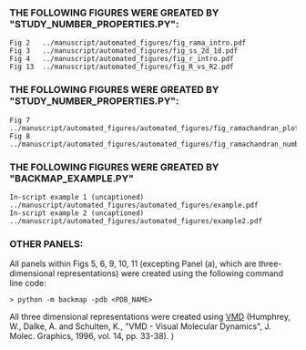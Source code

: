 ### THE FOLLOWING FIGURES WERE GREATED BY "STUDY_NUMBER_PROPERTIES.PY":

```
Fig 2	../manuscript/automated_figures/fig_rama_intro.pdf
Fig 3	../manuscript/automated_figures/fig_ss_2d_1d.pdf
Fig 4	../manuscript/automated_figures/fig_r_intro.pdf
Fig 13	../manuscript/automated_figures/fig_R_vs_R2.pdf
```

### THE FOLLOWING FIGURES WERE GREATED BY "STUDY_NUMBER_PROPERTIES.PY":

```
Fig 7	../manuscript/automated_figures/automated_figures/fig_ramachandran_plots_vs_numbers.pdf
Fig 8	../manuscript/automated_figures/automated_figures/fig_ramachandran_numbers_are_useful1.pdf
```


### THE FOLLOWING FIGURES WERE GREATED BY "BACKMAP_EXAMPLE.PY"

```
In-script example 1 (uncaptioned)	../manuscript/automated_figures/automated_figures/example.pdf
In-script example 2 (uncaptioned)	../manuscript/automated_figures/automated_figures/example2.pdf
```

### OTHER PANELS:

All panels within Figs 5, 6, 9, 10, 11 (excepting Panel (a), which are three-dimensional representations) were created using the following command line code:

```
> python -m backmap -pdb <PDB_NAME>
```

All three dimensional representations were created using [VMD](http://www.ks.uiuc.edu/Research/vmd/) (Humphrey, W., Dalke, A. and Schulten, K., "VMD - Visual Molecular Dynamics", J. Molec. Graphics, 1996, vol. 14, pp. 33-38).
)
